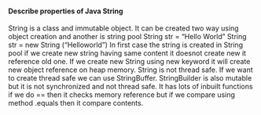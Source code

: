 #### Describe properties of Java String

String is a class and immutable object. It can be created two way using object creation and another is string pool
String str = “Hello World”
String str = new String (“Helloworld”)
In first case the string is created in String pool if we create new string having same content it doesnot create new it reference old one.
If we create new String using new keyword it will create new object reference on heap memory.
String is not thread safe. If we want to create thread safe we can use StringBuffer. 
StringBuilder is also mutable but it is not synchronized and not thread safe.
It has lots of inbuilt functions
if we do == then it checks memory reference but if we compare using method .equals then it compare contents. 